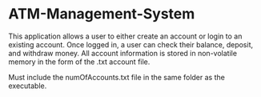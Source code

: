 # ATM-Management-System
This application allows a user to either create an account or login to an existing account. Once logged in, a user can check their balance, deposit, and withdraw money. All account information is stored in non-volatile memory in the form of the .txt account file.

Must include the numOfAccounts.txt file in the same folder as the executable.
